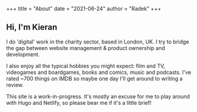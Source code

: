 +++
title = "About"
date = "2021-06-24"
author = "Radek"
+++

## Hi, I'm Kieran

I do 'digital' work in the charity sector, based in London, UK. I try to bridge the gap between website management & product ownership and development.

I also enjoy all the typical hobbies you might expect: film and TV, videogames and boardgames, books and comics, music and podcasts. I've rated ~700 things on iMDB so maybe one day I'll get around to writing a review.

This site is a work-in-progress. It's mostly an excuse for me to play around with Hugo and Netlify, so please bear me if it's a little brief!
